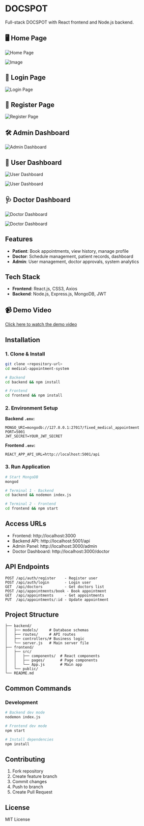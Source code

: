 # DOCSPOT

Full-stack DOCSPOT with React frontend and Node.js backend.

## 🖥️ Home Page

![Home Page](https://github.com/user-attachments/assets/265cd6a2-bb94-466c-9482-98ab6e500eda)

![Image](https://github.com/user-attachments/assets/eb992531-39ff-4f8f-b6da-fa6c6439013e)

## 🔐 Login Page

![Login Page](https://github.com/user-attachments/assets/373d7ec9-8b82-40c8-83a3-a4599cf05384)


## 📝 Register Page

![Register Page](https://github.com/user-attachments/assets/53848ae9-8148-45f1-b8c3-221e5cb05861)


## 🛠️ Admin Dashboard

![Admin Dashboard](https://github.com/user-attachments/assets/1dd89694-5bc9-464d-b459-7c4b18daf72d)


## 👤 User Dashboard

![User Dashboard](https://github.com/user-attachments/assets/c46d7238-8fd8-422d-b4e3-f47936bf4d3f)

![User Dashboard](https://github.com/user-attachments/assets/0a22f9c0-b67d-4c35-bbc6-6e5ca542f264)


## 🩺 Doctor Dashboard

![Doctor Dashboard](https://github.com/user-attachments/assets/d5afd5f3-af14-4a26-b233-835768382970)

![Doctor Dashboard](https://github.com/user-attachments/assets/65093028-6628-4483-868f-301fc97f504f)

## Features
- **Patient**: Book appointments, view history, manage profile
- **Doctor**: Schedule management, patient records, dashboard
- **Admin**: User management, doctor approvals, system analytics

## Tech Stack
- **Frontend**: React.js, CSS3, Axios
- **Backend**: Node.js, Express.js, MongoDB, JWT

## 📹 Demo Video

[Click here to watch the demo video](https://drive.google.com/drive/folders/1yGO20TBS6oq1sfYr6acyTI2QzTLnxa6t)

## Installation

### 1. Clone & Install
```bash
git clone <repository-url>
cd medical-appointment-system

# Backend
cd backend && npm install

# Frontend  
cd frontend && npm install
```

### 2. Environment Setup

**Backend `.env`:**
```env
MONGO_URI=mongodb://127.0.0.1:27017/fixed_medical_appointment
PORT=5001
JWT_SECRET=YOUR_JWT_SECRET
```

**Frontend `.env`:**
```env
REACT_APP_API_URL=http://localhost:5001/api
```

### 3. Run Application
```bash
# Start MongoDB
mongod

# Terminal 1 - Backend
cd backend && nodemon index.js

# Terminal 2 - Frontend
cd frontend && npm start
```

## Access URLs
- Frontend: http://localhost:3000
- Backend API: http://localhost:5001/api
- Admin Panel: http://localhost:3000/admin
- Doctor Dashboard: http://localhost:3000/doctor

## API Endpoints
```
POST /api/auth/register    - Register user
POST /api/auth/login       - Login user
GET  /api/doctors          - Get doctors list
POST /api/appointments/book - Book appointment
GET  /api/appointments     - Get appointments
PUT  /api/appointments/:id - Update appointment
```

## Project Structure
```
├── backend/
│   ├── models/     # Database schemas
│   ├── routes/     # API routes
│   ├── controllers/# Business logic
│   └── server.js   # Main server file
├── frontend/
│   ├── src/
│   │   ├── components/  # React components
│   │   ├── pages/       # Page components
│   │   └── App.js       # Main app
│   └── public/
└── README.md
```

## Common Commands

### Development
```bash
# Backend dev mode
nodemon index.js

# Frontend dev mode
npm start

# Install dependencies
npm install
```

## Contributing
1. Fork repository
2. Create feature branch
3. Commit changes
4. Push to branch
5. Create Pull Request

## License
MIT License




